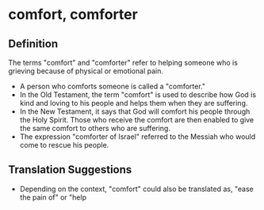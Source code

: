 # comfort, comforter

## Definition

The terms "comfort" and "comforter" refer to helping someone who is grieving because of physical or emotional pain.

* A person who comforts someone is called a "comforter."
* In the Old Testament, the term "comfort" is used to describe how God is kind and loving to his people and helps them when they are suffering.
* In the New Testament, it says that God will comfort his people through the Holy Spirit. Those who receive the comfort are then enabled to give the same comfort to others who are suffering.
* The expression "comforter of Israel" referred to the Messiah who would come to rescue his people.


## Translation Suggestions



* Depending on the context, "comfort" could also be translated as, "ease the pain of" or "help